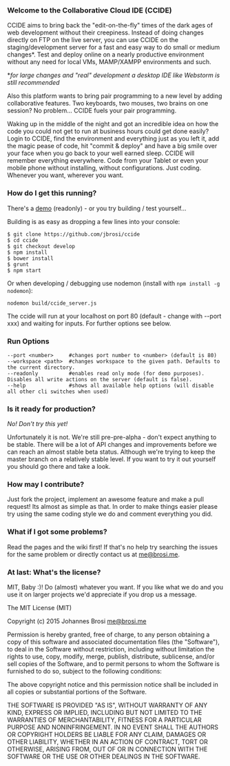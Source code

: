 ### Welcome to the Collaborative Cloud IDE (CCIDE)

CCIDE aims to bring back the "edit-on-the-fly" times of the dark ages of web development without their creepiness. Instead of doing changes directly on FTP on the live server, you can use CCIDE on the staging/development server for a fast and easy way to do small or medium changes*. Test and deploy online on a nearly productive environment without any need for local VMs, MAMP/XAMPP environments and such.

*_for large changes and "real" development a desktop IDE like Webstorm is still recommended_

Also this platform wants to bring pair programming to a new level by adding collaborative features. Two keyboards, two mouses, two brains on one session? No problem... CCIDE fuels your pair programming.

Waking up in the middle of the night and got an incredible idea on how the code you could not get to run at business hours could get done easily? Login to CCIDE, find the environment and everything just as you left it, add the magic pease of code, hit "commit & deploy" and have a big smile over your face when you go back to your well earned sleep. CCIDE will remember everything everywhere. Code from your Tablet or even your mobile phone without installing, without configurations. Just coding. Whenever you want, wherever you want.


### How do I get this running?

There's a [demo](http://ccide.jbrosi.ch) (readonly) - or you try building / test yourself...

Building is as easy as dropping a few lines into your console:

```
$ git clone https://github.com/jbrosi/ccide
$ cd ccide
$ git checkout develop
$ npm install
$ bower install
$ grunt
$ npm start
```

Or when developing / debugging use nodemon (install with `npm install -g nodemon`):
```
nodemon build/ccide_server.js
```

The ccide will run at your localhost on port 80 (default - change with --port xxx) and waiting for inputs. 
For further options see below.

### Run Options

```
--port <number>     #changes port number to <number> (default is 80)
--workspace <path>  #changes workspace to the given path. Defaults to the current directory.
--readonly          #enables read only mode (for demo purposes). Disables all write actions on the server (default is false).
--help              #shows all available help options (will disable all other cli switches when used)
```

### Is it ready for production?

_No! Don't try this yet!_

Unfortunately it is not. We're still pre-pre-alpha - don't expect anything to be stable. There will be a lot of API
changes and improvements before we can reach an almost stable beta status. Although we're trying to keep the master
branch on a relatively stable level. If you want to try it out yourself you should go there and take a look.

### How may I contribute?

Just fork the project, implement an awesome feature and make a pull request! Its almost as simple as that. In order to make things easier please try using the same coding style we do and comment everything you did.

### What if I got some problems?

Read the pages and the wiki first! If that's no help try searching the issues for the same problem or directly contact us at me@brosi.me.


### At last: What's the license?

MIT, Baby :)! Do (almost) whatever you want. If you like what we do and you use it on larger projects we'd appreciate
if you drop us a message.

The MIT License (MIT)

Copyright (c) 2015 Johannes Brosi <me@brosi.me>

Permission is hereby granted, free of charge, to any person obtaining a copy
of this software and associated documentation files (the "Software"), to deal
in the Software without restriction, including without limitation the rights
to use, copy, modify, merge, publish, distribute, sublicense, and/or sell
copies of the Software, and to permit persons to whom the Software is
furnished to do so, subject to the following conditions:

The above copyright notice and this permission notice shall be included in
all copies or substantial portions of the Software.

THE SOFTWARE IS PROVIDED "AS IS", WITHOUT WARRANTY OF ANY KIND, EXPRESS OR
IMPLIED, INCLUDING BUT NOT LIMITED TO THE WARRANTIES OF MERCHANTABILITY,
FITNESS FOR A PARTICULAR PURPOSE AND NONINFRINGEMENT. IN NO EVENT SHALL THE
AUTHORS OR COPYRIGHT HOLDERS BE LIABLE FOR ANY CLAIM, DAMAGES OR OTHER
LIABILITY, WHETHER IN AN ACTION OF CONTRACT, TORT OR OTHERWISE, ARISING FROM,
OUT OF OR IN CONNECTION WITH THE SOFTWARE OR THE USE OR OTHER DEALINGS IN
THE SOFTWARE.
